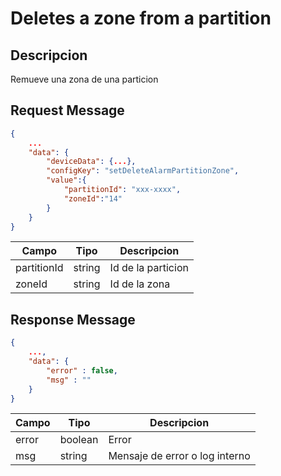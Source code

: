 # Deletes a zone from a partition

## Descripcion

Remueve una zona de una particion

## Request Message

```json
{
    ...
    "data": {
        "deviceData": {...},
        "configKey": "setDeleteAlarmPartitionZone",
        "value":{
            "partitionId": "xxx-xxxx",
            "zoneId":"14"
        }
    }
}

```

| Campo       | Tipo   | Descripcion        |
| ----------- | ------ | ------------------ |
| partitionId | string | Id de la particion |
| zoneId      | string | Id de la zona      |

## Response Message

```json
{
    ...,
    "data": {
        "error" : false,
        "msg" : ""
    }
}
```

| Campo | Tipo    | Descripcion                    |
| ----- | ------- | ------------------------------ |
| error | boolean | Error                          |
| msg   | string  | Mensaje de error o log interno |
